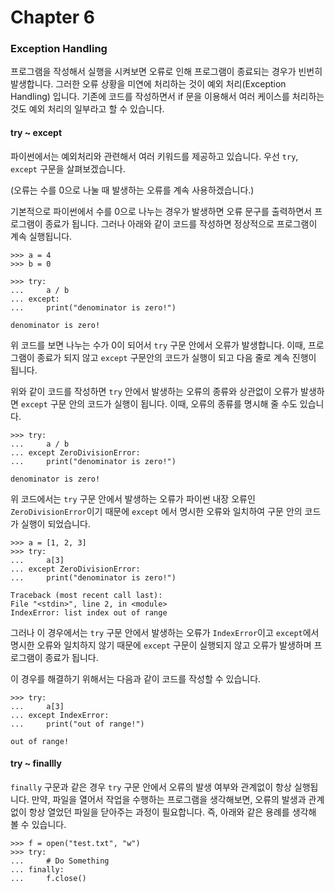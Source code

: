 Chapter 6
================

### Exception Handling

프로그램을 작성해서 실행을 시켜보면 오류로 인해 프로그램이 종료되는 경우가 빈번히 발생합니다. 그러한 오류 상황을 미연에 처리하는 것이 예외 처리(Exception Handling) 입니다. 기존에 코드를 작성하면서 if 문을 이용해서 여러 케이스를 처리하는 것도 예외 처리의 일부라고 할 수 있습니다.

#### try ~ except

파이썬에서는 예외처리와 관련해서 여러 키워드를 제공하고 있습니다. 우선 `try`, `except` 구문을 살펴보겠습니다.

(오류는 수를 0으로 나눌 때 발생하는 오류를 계속 사용하겠습니다.)

기본적으로 파이썬에서 수를 0으로 나누는 경우가 발생하면 오류 문구를 출력하면서 프로그램이 종료가 됩니다. 그러나 아래와 같이 코드를 작성하면 정상적으로 프로그램이 계속 실행됩니다.

    >>> a = 4
    >>> b = 0

    >>> try:
    ...     a / b
    ... except:
    ...     print("denominator is zero!")

    denominator is zero!

위 코드를 보면 나누는 수가 0이 되어서 `try` 구문 안에서 오류가 발생합니다. 이때, 프로그램이 종료가 되지 않고 `except` 구문안의 코드가 실행이 되고 다음 줄로 계속 진행이 됩니다.

위와 같이 코드를 작성하면 `try` 안에서 발생하는 오류의 종류와 상관없이 오류가 발생하면 `except` 구문 안의 코드가 실행이 됩니다. 이때, 오류의 종류를 명시해 줄 수도 있습니다.

    >>> try:
    ...     a / b
    ... except ZeroDivisionError:
    ...     print("denominator is zero!")

    denominator is zero!

위 코드에서는 `try` 구문 안에서 발생하는 오류가 파이썬 내장 오류인 `ZeroDivisionError`이기 때문에 `except` 에서 명시한 오류와 일치하여 구문 안의 코드가 실행이 되었습니다.

    >>> a = [1, 2, 3]
    >>> try:
    ...     a[3]
    ... except ZeroDivisionError:
    ...     print("denominator is zero!")

    Traceback (most recent call last):
    File "<stdin>", line 2, in <module>
    IndexError: list index out of range

그러나 이 경우에서는 `try` 구문 안에서 발생하는 오류가 `IndexError`이고 `except`에서 명시한 오류와 일치하지 않기 때문에 `except` 구문이 실행되지 않고 오류가 발생하며 프로그램이 종료가 됩니다.

이 경우를 해결하기 위해서는 다음과 같이 코드를 작성할 수 있습니다.

    >>> try:
    ...     a[3]
    ... except IndexError:
    ...     print("out of range!")

    out of range!

#### try ~ finallly

`finally` 구문과 같은 경우 `try` 구문 안에서 오류의 발생 여부와 관계없이 항상 실행됩니다. 만약, 파일을 열어서 작업을 수행하는 프로그램을 생각해보면, 오류의 발생과 관계없이 항상 열었던 파일을 닫아주는 과정이 필요합니다. 즉, 아래와 같은 용례를 생각해 볼 수 있습니다.

    >>> f = open("test.txt", "w")
    >>> try:
    ...     # Do Something
    ... finally:
    ...     f.close()


